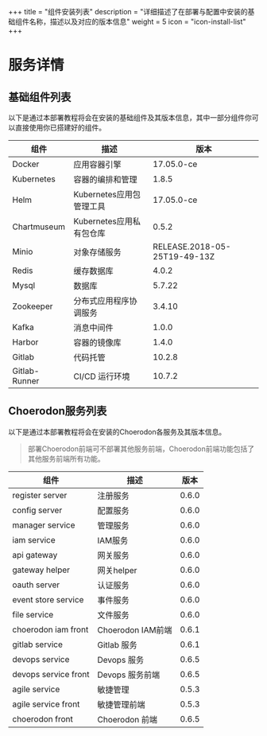 +++
title = "组件安装列表"
description = "详细描述了在部署与配置中安装的基础组件名称，描述以及对应的版本信息"
weight = 5
icon = "icon-install-list"
+++

# 服务详情

## 基础组件列表

以下是通过本部署教程将会在安装的基础组件及其版本信息，其中一部分组件你可以直接使用你已搭建好的组件。

组件|描述| 版本
---|---|---
Docker|应用容器引擎|17.05.0-ce
Kubernetes|容器的编排和管理|1.8.5
Helm|Kubernetes应用包管理工具|17.05.0-ce
Chartmuseum|Kubernetes应用私有包仓库|0.5.2
Minio|对象存储服务|RELEASE.2018-05-25T19-49-13Z
Redis|缓存数据库|4.0.2
Mysql|数据库|5.7.22
Zookeeper|分布式应用程序协调服务|3.4.10
Kafka|消息中间件|1.0.0
Harbor|容器的镜像库|1.4.0
Gitlab|代码托管|10.2.8
Gitlab-Runner|CI/CD 运行环境|10.7.2

## Choerodon服务列表

以下是通过本部署教程将会在安装的Choerodon各服务及其版本信息。

<blockquote class="note">
部署Choerodon前端可不部署其他服务前端，Choerodon前端功能包括了其他服务前端所有功能。
</blockquote>

组件|描述| 版本
---|---|---
register server|注册服务|0.6.0
config server|配置服务|0.6.0
manager service|管理服务|0.6.0
iam service|IAM服务|0.6.0
api gateway|网关服务|0.6.0
gateway helper|网关helper|0.6.0
oauth server|认证服务|0.6.0
event store service|事件服务|0.6.0
file service|文件服务|0.6.0
choerodon iam front|Choerodon IAM前端|0.6.1
gitlab service|Gitlab 服务|0.6.1
devops service|Devops 服务|0.6.5
devops service front|Devops 服务前端|0.6.5
agile service|敏捷管理|0.5.3
agile service front|敏捷管理前端|0.5.3
choerodon front|Choerodon 前端|0.6.5